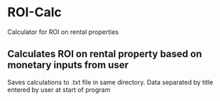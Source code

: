 # ROI-Calc
Calculator for ROI on rental properties

## Calculates ROI on rental property based on monetary inputs from user
Saves calculations to .txt file in same directory. Data separated by title entered by user at start of program
